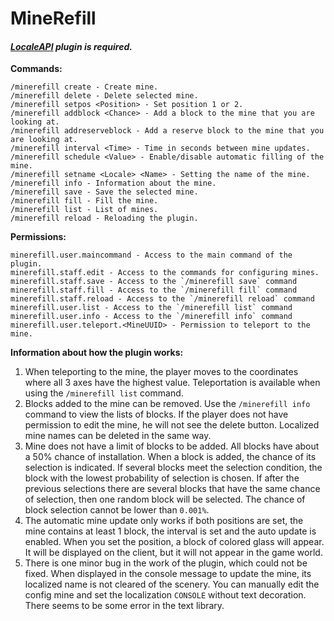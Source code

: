 # MineRefill
####  ***[LocaleAPI](https://ore.spongepowered.org/Semenkovsky_Ivan/LocaleAPI) plugin is required.***

**Commands:**
```
/minerefill create - Create mine.
/minerefill delete - Delete selected mine.
/minerefill setpos <Position> - Set position 1 or 2.
/minerefill addblock <Chance> - Add a block to the mine that you are looking at.
/minerefill addreserveblock - Add a reserve block to the mine that you are looking at.
/minerefill interval <Time> - Time in seconds between mine updates.
/minerefill schedule <Value> - Enable/disable automatic filling of the mine.
/minerefill setname <Locale> <Name> - Setting the name of the mine.
/minerefill info - Information about the mine.
/minerefill save - Save the selected mine.
/minerefill fill - Fill the mine.
/minerefill list - List of mines.
/minerefill reload - Reloading the plugin.
```

**Permissions:**
```
minerefill.user.maincommand - Access to the main command of the plugin.
minerefill.staff.edit - Access to the commands for configuring mines.
minerefill.staff.save - Access to the `/minerefill save` command
minerefill.staff.fill - Access to the `/minerefill fill` command
minerefill.staff.reload - Access to the `/minerefill reload` command
minerefill.user.list - Access to the `/minerefill list` command
minerefill.user.info - Access to the `/minerefill info` command
minerefill.user.teleport.<MineUUID> - Permission to teleport to the mine.
```

**Information about how the plugin works:**
1. When teleporting to the mine, the player moves to the coordinates where all 3 axes have the highest value. Teleportation is available when using the `/minerefill list` command.
2. Blocks added to the mine can be removed. Use the `/minerefill info` command to view the lists of blocks. If the player does not have permission to edit the mine, he will not see the delete button. Localized mine names can be deleted in the same way. 
3. Mine does not have a limit of blocks to be added. All blocks have about a 50% chance of installation. When a block is added, the chance of its selection is indicated. If several blocks meet the selection condition, the block with the lowest probability of selection is chosen. If after the previous selections there are several blocks that have the same chance of selection, then one random block will be selected. The chance of block selection cannot be lower than `0.001%`.
4. The automatic mine update only works if both positions are set, the mine contains at least 1 block, the interval is set and the auto update is enabled. When you set the position, a block of colored glass will appear. It will be displayed on the client, but it will not appear in the game world.
5. There is one minor bug in the work of the plugin, which could not be fixed. When displayed in the console message to update the mine, its localized name is not cleared of the scenery. You can manually edit the config mine and set the localization `CONSOLE` without text decoration. There seems to be some error in the text library.
